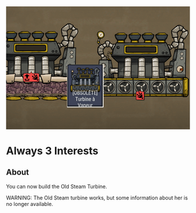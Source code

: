 ![image](screen.png)

# Always 3 Interests

## About
You can now build the Old Steam Turbine.

WARNING: The Old Steam turbine works, but some information about her is no longer available.
